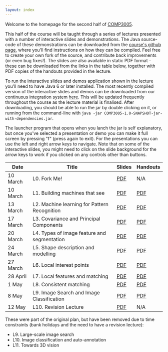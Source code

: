 ```yaml
---
layout: index
---
```


Welcome to the homepage for the second half of [COMP3005](https://secure.ecs.soton.ac.uk/module/COMP3005).

This half of the course will be taught through a series of lectures presented with a number of interactive slides and demonstrations. The Java source-code of these demonstrations can be downloaded from the [course's github page](http://github.com/jonhare/COMP3005), where you'll find instructions on how they can be compiled. Feel free to create your own fork of the source, and contribute back improvements (or even bug fixes!). The slides are also available in static PDF format - these can be downloaded from the links in the table below, together with PDF copies of the handouts provided in the lecture.

To run the interactive slides and demos application shown in the lecture you'll need to have Java 6 or later installed. The most recently compiled version of the interactive slides and demos can be downloaded from our continuous integration system [here](http://jenkins.ecs.soton.ac.uk/job/COMP3005/lastSuccessfulBuild/artifact/app/target/COMP3005-1.0-SNAPSHOT-jar-with-dependencies.jar). This will be updated frequently throughout the course as the lecture material is finalised. After downloading, you should be able to run the jar by double clicking on it, or running from the command-line with `java -jar COMP3005-1.0-SNAPSHOT-jar-with-dependencies.jar`. 

The launcher program that opens when you lanch the jar is self explanatory, but once you've selected a presentation or demo you can make it full screen by pressing "f" (press again to exit). For the presentations you can use the left and right arrow keys to navigate. Note that on some of the interactive slides, you might need to click on the slide background for the arrow keys to work if you clicked on any controls other than buttons.

Date     | Title        | Slides                             | Handouts
---------| ------------ | ---------------------------------- | ---------
10 March | L0. Fork Me! | [PDF](./lectures/pdf/L0-forkme.pdf) | N/A     
10 March | L1. Building machines that see | [PDF](./lectures/pdf/L1-machines-that-see.pdf) | [PDF](./handouts/pdf/L1-machines-that-see.pdf)
13 March | L2. Machine learning for Pattern Recognition | [PDF](./lectures/pdf/L2-machine-learning.pdf) | [PDF](./handouts/pdf/L2-machine-learning.pdf)
17 March | L3. Covariance and Principal Components | [PDF](./lectures/pdf/L3-covariance.pdf) | [PDF](./handouts/pdf/L3-covariance.pdf)
20 March | L4. Types of image feature and segmentation | [PDF](./lectures/pdf/L4-imagefeatures.pdf) | [PDF](./handouts/pdf/L4-imagefeatures.pdf)
24 March | L5. Shape description and modelling | [PDF](./lectures/pdf/L5-shapedescription.pdf) | [PDF](./handouts/pdf/L5-shapedescription.pdf)
27 March | L6. Local interest points | [PDF](./lectures/pdf/L6-interestpoints.pdf) | [PDF](./handouts/pdf/L6-interestpoints.pdf)
28 April | L7. Local features and matching | [PDF](./lectures/pdf/L7-matching.pdf) | [PDF](./handouts/pdf/L7-matching.pdf)
1 May    | L8. Consistent matching | [PDF](./lectures/pdf/L8-consistency.pdf) | [PDF](./handouts/pdf/L8-consistency.pdf)
8 May    | L9. Image Search and Image Classification | [PDF](./lectures/pdf/L9-imagesearchclass.pdf) | [PDF](./handouts/pdf/L9-imagesearchclass.pdf)
12 May   | L10. Revision Lecture | [PDF](./lectures/pdf/L10-Revision.pdf) | N/A

These were part of the original plan, but have been removed due to time constraints (bank holidays and the need to have a revision lecture):

* L9. Large-scale image search
* L10. Image classification and auto-annotation
* L11. Towards 3D vision
